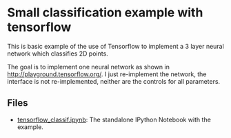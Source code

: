 
Small classification example with tensorflow
==========================

This is basic example of the use of Tensorflow to implement a 3 layer neural network which classifies 2D points.

The goal is to implement one neural network as shown in http://playground.tensorflow.org/. I just re-implement the network, the interface is not re-implemented, neither are the controls for all parameters.

Files
---

- [tensorflow_classif.ipynb](tensorflow_classif.ipynb): The standalone IPython Notebook with the example.



